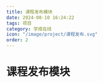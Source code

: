 ```yaml
---
title: 课程发布模块
date: 2024-08-10 16:24:22
tags: 项目
category: 学成在线
icon: "/image/project/课程发布.svg"
order: 2
---
```


<!--more--->

# 课程发布模块

